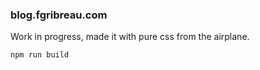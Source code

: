 ### blog.fgribreau.com

Work in progress, made it with pure css from the airplane.

```bash
npm run build
```
